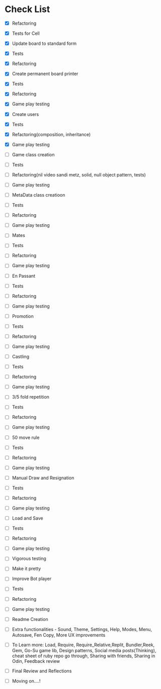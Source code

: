 # Check List
- [x] Refactoring
- [x] Tests for Cell
- [x] Update board to standard form
- [x] Tests
- [x] Refactoring
- [x] Create permanent board printer
- [x] Tests
- [x] Refactoring
- [x] Game play testing
- [x] Create users
- [x] Tests
- [x] Refactoring(composition, inheritance)
- [x] Game play testing

- [ ] Game class creation
- [ ] Tests
- [ ] Refactoring(nil video sandi metz, solid, null object pattern, tests)
- [ ] Game play testing

- [ ] MetaData class creatioon
- [ ] Tests
- [ ] Refactoring
- [ ] Game play testing

- [ ] Mates
- [ ] Tests
- [ ] Refactoring
- [ ] Game play testing

- [ ] En Passant
- [ ] Tests
- [ ] Refactoring
- [ ] Game play testing

- [ ] Promotion
- [ ] Tests
- [ ] Refactoring
- [ ] Game play testing

- [ ] Castling
- [ ] Tests
- [ ] Refactoring
- [ ] Game play testing

- [ ] 3/5 fold repetition
- [ ] Tests
- [ ] Refactoring
- [ ] Game play testing

- [ ] 50 move rule
- [ ] Tests
- [ ] Refactoring
- [ ] Game play testing

- [ ] Manual Draw and Resignation
- [ ] Tests
- [ ] Refactoring
- [ ] Game play testing

- [ ] Load and Save
- [ ] Tests
- [ ] Refactoring
- [ ] Game play testing
- [ ] Vigorous testing

- [ ] Make it pretty
- [ ] Improve Bot player
- [ ] Tests
- [ ] Refactoring
- [ ] Game play testing

- [ ] Readme Creation
- [ ] Extra functionalities - Sound, Theme, Settings, Help, Modes, Menu, Autosave, Fen Copy, More UX improvements
- [ ] To Learn more: Load, Require, Require_Relative,Replit, Bundler,Reek, Gem, Go-Su game lib, Design patterns, Social media posts(Thinking), cheat sheet of ruby repo go through, Sharing with friends, Sharing in Odin, Feedback review
- [ ] Final Review and Reflections
- [ ] Moving on....!
